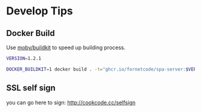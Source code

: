 # Develop Tips
## Docker Build
Use [moby/buildkit](https://github.com/moby/buildkit) to speed up building process.

```bash
VERSION=1.2.1

DOCKER_BUILDKIT=1 docker build . -t="ghcr.io/fornetcode/spa-server:$VERSION"

```

## SSL self sign
you can go here to sign: http://cookcode.cc/selfsign